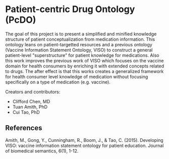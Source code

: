 # Patient-centric Drug Ontology (PcDO)

The goal of this project is to present a simplified and minified knowledge structure of patient conceptualization from medication information. This ontology leans on patient-targetted resources and a previous ontology (Vaccine Information Statement Ontology, VISO) to construct a general patient-level "superstructure" for patient knowledge for medications. Also this work improves the previous work of VISO which focuses on the vaccine domain for health consumers by enriching it with extended concepts related to drugs. The after effect is that this works creates a generalized framework for health consumer level knowledge of medication without focusing specifically on a type of medication (e.g. vaccine).  

Creators and contributors:

* Clifford Chen, MD
* Tuan Amith, PhD
* Cui Tao, PhD



## References

Amith, M., Gong, Y., Cunningham, R., Boom, J., & Tao, C. (2015). Developing VISO: vaccine information statement ontology for patient education. Journal of biomedical semantics, 6(1), 1-12.